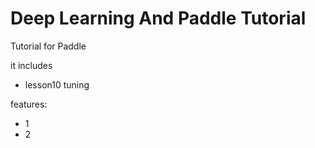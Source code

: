 # Deep Learning And Paddle Tutorial

Tutorial for Paddle

it includes
* lesson10  tuning

features:
* 1
* 2
